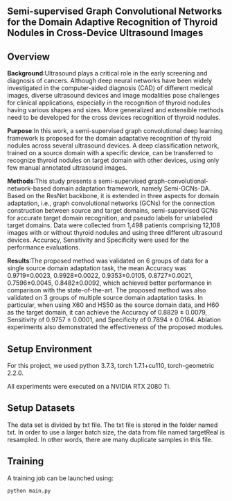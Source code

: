 ## Semi-supervised Graph Convolutional Networks for the Domain Adaptive Recognition of Thyroid Nodules in Cross-Device Ultrasound Images

## Overview

**Background**:Ultrasound plays a critical role in the early screening and diagnosis of cancers. Although deep neural networks have been widely investigated in the computer-aided diagnosis (CAD) of different medical images, diverse ultrasound devices and image modalities pose challenges for clinical applications, especially in the recognition of thyroid nodules having various shapes and sizes. More generalized and extensible methods need to be developed for the cross devices recognition of thyroid nodules.

**Purpose**:In this work, a semi-supervised graph convolutional deep learning framework is proposed for the domain adaptative recognition of thyroid nodules across several ultrasound devices. A deep classification network, trained on a source domain with a specific device, can be transferred to recognize thyroid nodules on target domain with other devices, using only few manual annotated ultrasound images.

**Methods**:This study presents a semi-supervised graph-convolutional-network-based domain adaptation framework, namely Semi-GCNs-DA. Based on the ResNet backbone, it is extended in three aspects for domain adaptation, i.e., graph convolutional networks (GCNs) for the connection construction between source and target domains, semi-supervised GCNs for accurate target domain recognition, and pseudo labels for unlabeled target domains. Data were collected from 1,498 patients comprising 12,108 images with or without thyroid nodules and using three different ultrasound devices. Accuracy, Sensitivity and Specificity were used for the performance evaluations.

**Results**:The proposed method was validated on 6 groups of data for a single source domain adaptation task, the mean Accuracy was 0.9719±0.0023, 0.9928±0.0022, 0.9353±0.0105, 0.8727±0.0021, 0.7596±0.0045, 0.8482±0.0092, which achieved better performance in comparison with the state-of-the-art. The proposed method was also validated on 3 groups of multiple source domain adaptation tasks. In particular, when using X60 and HS50 as the source domain data, and H60 as the target domain, it can achieve the Accuracy of 0.8829 ± 0.0079, Sensitivity of 0.9757 ± 0.0001, and Specificity of 0.7894 ± 0.0164. Ablation experiments also demonstrated the effectiveness of the proposed modules.

## Setup Environment

For this project, we used python 3.7.3, torch 1.7.1+cu110, torch-geometric 2.2.0.

All experiments were executed on a NVIDIA RTX 2080 Ti.


## Setup Datasets

The data set is divided by txt file. The txt file is stored in the folder named txt. In order to use a larger batch size, the data from file named targetReal is resampled. In other words, there are many duplicate samples in this file.


## Training

A training job can be launched using:

```shell
python main.py
```

